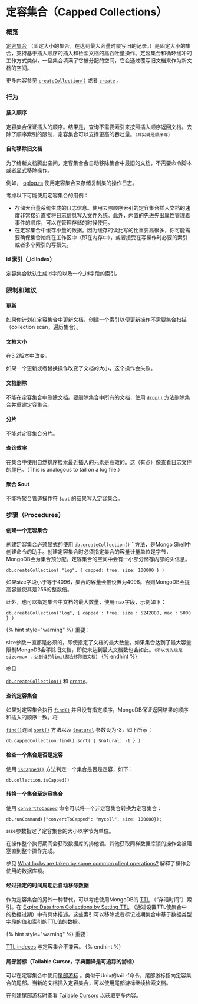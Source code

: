 # 定容集合（Capped Collections）

### 概览

[定容集合](https://docs.mongodb.com/manual/reference/glossary/#term-capped-collection) （固定大小的集合，在达到最大容量时覆写旧的记录。）是固定大小的集合，支持基于插入顺序的插入和检索文档的高吞吐量操作。定容集合和循环缓冲的工作方式类似，一旦集合填满了它被分配的空间，它会通过覆写旧文档来作为新文档的空间。

更多内容参见  [`createCollection()`](https://docs.mongodb.com/manual/reference/method/db.createCollection/#db.createCollection)  或者  [`create`](https://docs.mongodb.com/manual/reference/command/create/#dbcmd.create)  。

### 行为

#### 插入顺序

定容集合保证插入的顺序。结果是，查询不需要索引来按照插入顺序返回文档。去除了顺序索引的限制，定容集合可以支撑更高的吞吐量。`（其实就是顺序写）`

#### 自动移除旧文档

为了给新文档腾出空间，定容集合会自动移除集合中最旧的文档，不需要命令脚本或者显式移除操作。

例如， [oplog.rs](https://docs.mongodb.com/manual/reference/glossary/#term-oplog) 使用定容集合来存储复制集的操作日志。

考虑以下可能使用定容集合的用例：

* 存储大容量系统生成的日志信息。使用去除顺序索引的定容集合插入文档的速度非常接近直接将日志信息写入文件系统。此外，内置的先进先出属性管理着事件的顺序，可以在管理存储的时候使用。
* 在定容集合中缓存小量的数据。因为缓存的读比写的比重要高很多，你可能需要确保集合始终在工作区中（即在内存中），或者接受在写操作时必要的索引或者多个索引的写损失。

#### id 索引（\_id Index）

定容集合默认生成id字段以及一个\_id字段的索引。



### 限制和建议

#### 更新

如果你计划在定容集合中更新文档，创建一个索引以便更新操作不需要集合扫描（collection scan，遍历集合）。

#### 文档大小

在3.2版本中改变。

如果一个更新或者替换操作改变了文档的大小，这个操作会失败。

#### 文档删除

不能在定容集合中删除文档。要删除集合中所有的文档，使用 [`drop()`](https://docs.mongodb.com/manual/reference/method/db.collection.drop/#db.collection.drop) 方法删除集合并重建定容集合。

#### 分片

不能对定容集合分片。

#### 查询效率

在集合中使用自然排序检索最近插入的元素是高效的。这（有点）像查看日志文件的尾巴。（This is analogous to tail on a log file.）

#### 聚合 $out

不能将聚合管道操作符 [`$out`](https://docs.mongodb.com/manual/reference/operator/aggregation/out/#pipe._S_out) 的结果写入定容集合。



### 步骤（Procedures）

#### 创建一个定容集合

创建定容集合必须显式的使用  [`db.createCollection()`](https://docs.mongodb.com/manual/reference/method/db.createCollection/#db.createCollection) ``方法，是Mongo Shell中创建命令的助手。创建定容集合时必须指定集合的容量计量单位是字节，MongoDB会为集合预分配。定容集合的空间中会有一小部分储存内部的头信息。

```text
db.createCollection( "log", { capped: true, size: 100000 } )
```

如果size字段小于等于4096，集合的容量会被设置为4096。否则MongoDB会提高容量使其是256的整数倍。

此外，也可以指定集合中文档的最大数量，使用max字段，示例如下：

```text
db.createCollection("log", { capped : true, size : 5242880, max : 5000 } )
```

{% hint style="warning" %}
重要：

size参数一直都是必须的，即使指定了文档的最大数量。如果集合达到了最大容量限制MongoDB会移除旧文档，即使未达到最大文档数也会如此。`（所以优先级是 size>max ，达到谁的limit都会移除旧文档）`
{% endhint %}

参见：

 [`db.createCollection()`](https://docs.mongodb.com/manual/reference/method/db.createCollection/#db.createCollection) 和 [`create`](https://docs.mongodb.com/manual/reference/command/create/#dbcmd.create)。

#### 查询定容集合

如果对定容集合执行 [`find()`](https://docs.mongodb.com/manual/reference/method/db.collection.find/#db.collection.find) 并且没有指定顺序，MongoDB保证返回结果的顺序和插入的顺序一致。将

 [`find()`](https://docs.mongodb.com/manual/reference/method/db.collection.find/#db.collection.find)连同 [`sort()`](https://docs.mongodb.com/manual/reference/method/cursor.sort/#cursor.sort)  方法以及 [`$natural`](https://docs.mongodb.com/manual/reference/operator/meta/natural/#metaOp._S_natural)  参数设为-3，如下所示：

```text
db.cappedCollection.find().sort( { $natural: -1 } )
```

#### 检查一个集合是否是定容

使用 [`isCapped()`](https://docs.mongodb.com/manual/reference/method/db.collection.isCapped/#db.collection.isCapped)  方法判定一个集合是否是定容，如下：

```text
db.collection.isCapped()
```

#### 转换一个集合至定容集合

使用 [`convertToCapped`](https://docs.mongodb.com/manual/reference/command/convertToCapped/#dbcmd.convertToCapped)  命令可以将一个非定容集合转换为定容集合：

```text
db.runCommand({"convertToCapped": "mycoll", size: 100000});
```

size参数指定了定容集合的大小以字节为单位。

在操作整个执行期间会获取数据库的排他锁。其他获取同样数据库锁的操作会被阻塞直到整个操作完成。

参见  [What locks are taken by some common client operations?](https://docs.mongodb.com/manual/faq/concurrency/#faq-concurrency-operations-locks) 解释了操作会使用的数据库锁。



#### 经过指定的时间周期后自动移除数据

作为定容集合的另外一种替代，可以考虑使用MongoDB的 [TTL](https://docs.mongodb.com/manual/reference/glossary/#term-ttl) （“存活时间”）索引。在  [Expire Data from Collections by Setting TTL](https://docs.mongodb.com/manual/tutorial/expire-data/) （通过设置TTL使集合中的数据过期）中有具体描述。这些索引可以移除或者标记过期集合中基于数据类型字段的值和索引的TTL值的数据。

{% hint style="warning" %}
重要：

 [TTL indexes](https://docs.mongodb.com/manual/tutorial/expire-data/) 与定容集合不兼容。
{% endhint %}

#### 尾部游标（Tailable Cursor，字典翻译是可追踪的游标）

可以在定容集合中使用[尾部游标](https://docs.mongodb.com/manual/reference/glossary/#term-tailable-cursor) 。类似于Unix的tail -f命令，尾部游标指向定容集合的尾部。当新的文档插入定容集合，可以使用尾部游标继续检索文档。

在创建尾部游标时查看 [Tailable Cursors](https://docs.mongodb.com/manual/core/tailable-cursors/)  以获取更多内容。

